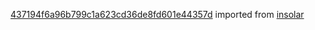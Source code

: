 [437194f6a96b799c1a623cd36de8fd601e44357d](https://github.com/insolar/insolar/commit/437194f6a96b799c1a623cd36de8fd601e44357d) imported from [insolar](https://github.com/insolar/insolar)
